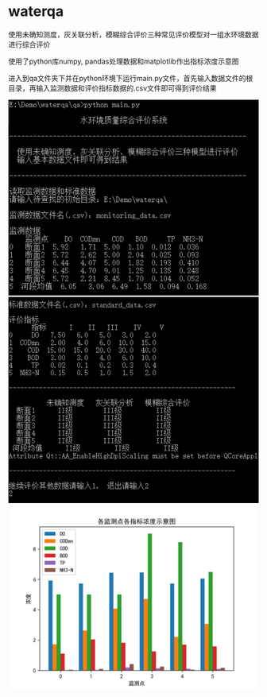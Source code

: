 # waterqa
使用未确知测度，灰关联分析，模糊综合评价三种常见评价模型对一组水环境数据进行综合评价

使用了python库numpy, pandas处理数据和matplotlib作出指标浓度示意图

进入到qa文件夹下并在python环境下运行main.py文件，首先输入数据文件的根目录，再输入监测数据和评价指标数据的.csv文件即可得到评价结果

![](imgs/1.png)
![](imgs/2.png)
![](imgs/show.png)


